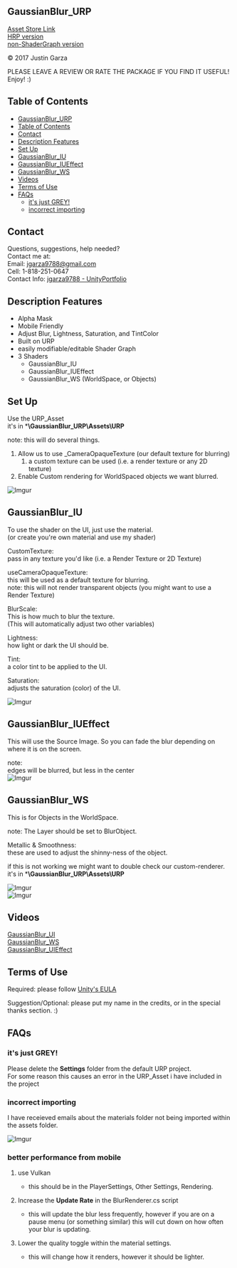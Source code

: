  GaussianBlur_URP
-------------------------------------
[Asset Store Link](http://u3d.as/1wQD)  
[HRP version](http://u3d.as/1EMR)  
[non-ShaderGraph version](http://u3d.as/yJk)  

© 2017 Justin Garza

PLEASE LEAVE A REVIEW OR RATE THE PACKAGE IF YOU FIND IT USEFUL!
Enjoy! :)


## Table of Contents

<!-- TOC -->

- [GaussianBlur_URP](#gaussianblur_urp)
- [Table of Contents](#table-of-contents)
- [Contact](#contact)
- [Description Features](#description-features)
- [Set Up](#set-up)
- [GaussianBlur_IU](#gaussianblur_iu)
- [GaussianBlur_IUEffect](#gaussianblur_iueffect)
- [GaussianBlur_WS](#gaussianblur_ws)
- [Videos](#videos)
- [Terms of Use](#terms-of-use)
- [FAQs](#faqs)
    - [it's just GREY!](#its-just-grey)
    - [incorrect importing](#incorrect-importing)

<!-- /TOC -->

## Contact

Questions, suggestions, help needed?  
Contact me at:  
Email: jgarza9788@gmail.com  
Cell: 1-818-251-0647  
Contact Info: [jgarza9788 - UnityPortfolio](https://github.com/jgarza9788/UnityPortfolio)  


## Description Features

* Alpha Mask
* Mobile Friendly
* Adjust Blur, Lightness, Saturation, and TintColor 
* Built on URP
* easily modifiable/editable Shader Graph
* 3 Shaders
    * GaussianBlur_IU
    * GaussianBlur_IUEffect
    * GaussianBlur_WS (WorldSpace, or Objects)

## Set Up
Use the URP_Asset  
it's in ***\GaussianBlur_URP\Assets\URP**

note: this will do several things.
1. Allow us to use _CameraOpaqueTexture (our default texture for blurring)
    1. a custom texture can be used (i.e. a render texture or any 2D texture)
2. Enable Custom rendering for WorldSpaced objects we want blurred.

![Imgur](https://i.imgur.com/B7s0p8Ls.png)

## GaussianBlur_IU
To use the shader on the UI, just use the material.  
(or create you're own material and use my shader)

CustomTexture:  
pass in any texture you'd like (i.e. a Render Texture or 2D Texture)

useCameraOpaqueTexture:  
this will be used as a default texture for blurring.  
note: this will not render transparent objects (you might want to use a Render Texture)

BlurScale:  
This is how much to blur the texture.  
(This will automatically adjust two other variables)

Lightness:  
how light or dark the UI should be.

Tint:  
a color tint to be applied to the UI.

Saturation:  
adjusts the saturation (color) of the UI.

![Imgur](https://i.imgur.com/CPsRJI8s.png)


## GaussianBlur_IUEffect
This will use the Source Image.
So you can fade the blur depending on where it is on the screen.

note:  
edges will be blurred, but less in the center  
![Imgur](https://i.imgur.com/vZ7FJoNs.png)

## GaussianBlur_WS
This is for Objects in the WorldSpace.

note: The Layer should be set to BlurObject.

Metallic & Smoothness:  
these are used to adjust the shinny-ness of the object.  

if this is not working we might want to double check our custom-renderer.
it's in ***\GaussianBlur_URP\Assets\URP**

![Imgur](https://i.imgur.com/X4vxYgks.png)  
![Imgur](https://i.imgur.com/isubyX3s.png)


## Videos
[GaussianBlur_UI](https://youtu.be/v11TBFgPKDE)  
[GaussianBlur_WS](https://youtu.be/lwK_AaKw4kc)    
[GaussianBlur_UIEffect](https://youtu.be/2delOzh9Wt8)

## Terms of Use

Required:
please follow [Unity's EULA](https://unity3d.com/legal/as_terms) 

Suggestion/Optional:
please put my name in the credits, or in the special thanks section. :)  

## FAQs

### it's just GREY!
Please delete the **Settings** folder from the default URP project.  
For some reason this causes an error in the URP_Asset i have included in the project

### incorrect importing 

I have receieved emails about the materials folder not being imported within the assets folder.

![Imgur](https://i.imgur.com/a7dzmU9.png)

### better performance from mobile 

1. use Vulkan 
    * this should be in the PlayerSettings, Other Settings, Rendering.

2. Increase the **Update Rate** in the BlurRenderer.cs script
    * this will update the blur less frequently, however if you are on a pause menu (or something similar) this will cut down on how often your blur is updating. 

3. Lower the quality toggle within the material settings.
    * this will change how it renders, however it should be lighter. 

 